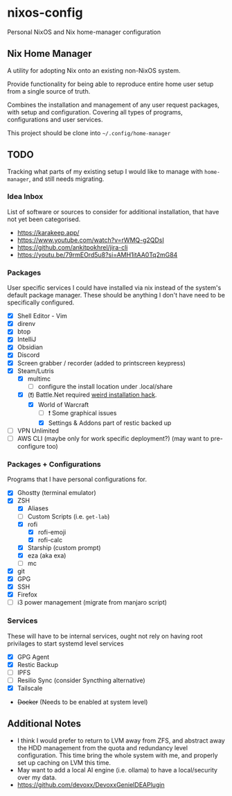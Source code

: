 # nixos-config
Personal NixOS and Nix home-manager configuration

## Nix Home Manager

A utility for adopting Nix onto an existing non-NixOS system.

Provide functionality for being able to reproduce entire home user setup from a single source of truth.

Combines the installation and management of any user request packages, with setup and configuration.
Covering all types of programs, configurations and user services.

This project should be clone into `~/.config/home-manager`

## TODO
Tracking what parts of my existing setup I would like to manage with `home-manager`,
and still needs migrating.

### Idea Inbox
List of software or sources to consider for additional installation, that have not yet been categorised.

- https://karakeep.app/
- https://www.youtube.com/watch?v=rWMQ-g2QDsI
- https://github.com/ankitpokhrel/jira-cli
- https://youtu.be/79rmEOrd5u8?si=AMH1itAA0Tq2mG84

### Packages
User specific services I could have installed via nix instead of the system's default package manager.
These should be anything I don't have need to be specifically configured.

- [x] Shell Editor - Vim
- [x] direnv
- [x] btop
- [x] IntelliJ
- [x] Obsidian
- [x] Discord
- [x] Screen grabber / recorder (added to printscreen keypress)
- [x] Steam/Lutris
  - [x] multimc
    - [ ] configure the install location under .local/share
  - [x] (❗) Battle.Net required [weird installation hack](https://www.youtube.com/watch?v=PRY56C9Jce0).
    - [x] World of Warcraft
      - [ ] ❗ Some graphical issues
      - [x] Settings & Addons part of restic backed up
- [ ] VPN Unlimited
- [ ] AWS CLI (maybe only for work specific deployment?) (may want to pre-configure too)

### Packages + Configurations
Programs that I have personal configurations for.

- [x] Ghostty (terminal emulator)
- [x] ZSH
  - [x] Aliases
  - [ ] Custom Scripts (i.e. `get-lab`)
  - [x] rofi
    - [x] rofi-emoji
    - [x] rofi-calc
  - [x] Starship (custom prompt)
  - [x] eza (aka exa)
  - [ ] mc
- [x] git
- [x] GPG
- [x] SSH
- [x] Firefox
- [ ] i3 power management (migrate from manjaro script)

### Services
These will have to be internal services, ought not rely on having root privilages to start systemd level services

- [x] GPG Agent
- [x] Restic Backup
- [ ] IPFS
- [ ] Resilio Sync (consider Syncthing alternative)
- [x] Tailscale
- ~~Docker~~ (Needs to be enabled at system level)

## Additional Notes

- I think I would prefer to return to LVM away from ZFS, and abstract away the HDD management from the quota and redundancy level configuration.
  This time bring the whole system with me, and properly set up caching on LVM this time.
- May want to add a local AI engine (i.e. ollama) to have a local/security over my data.
- https://github.com/devoxx/DevoxxGenieIDEAPlugin
